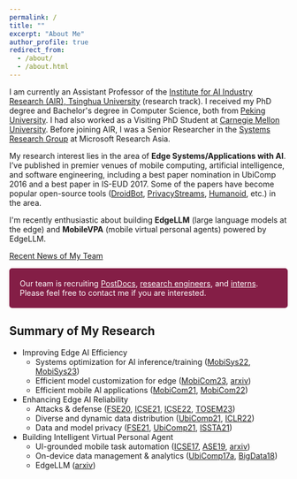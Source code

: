```yaml
---
permalink: /
title: ""
excerpt: "About Me"
author_profile: true
redirect_from: 
  - /about/
  - /about.html
---
```


I am currently an Assistant Professor of the [Institute for AI Industry Research (AIR), Tsinghua University](http://air.tsinghua.edu.cn/) (research track). I received my PhD degree and Bachelor's degree in Computer Science, both from [Peking University](https://cs.pku.edu.cn/English/Home.htm). I had also worked as a Visiting PhD Student at [Carnegie Mellon University](https://hcii.cmu.edu/). Before joining AIR, I was a Senior Researcher in the [Systems Research Group](https://www.microsoft.com/en-us/research/group/systems-and-networking-research-group-asia/) at Microsoft Research Asia.

My research interest lies in the area of **Edge Systems/Applications with AI**.
I’ve published in premier venues of mobile computing, artificial intelligence, and software engineering, including a best paper nomination in UbiComp 2016 and a best paper in IS-EUD 2017. Some of the papers have become popular open-source tools ([DroidBot](https://github.com/honeynet/droidbot/), [PrivacyStreams](https://github.com/PrivacyStreams/), [Humanoid](https://github.com/yzygitzh/Humanoid), etc.) in the area.

I'm recently enthusiastic about building **EdgeLLM** (large language models at the edge) and **MobileVPA** (mobile virtual personal agents) powered by EdgeLLM. 

[Recent News of My Team](/news/)

<p style="border-radius: 5px; border:5px; border-style:solid; border-color:#841E46; padding: 1em; background-color: #841E46; color: #FFFFFF">Our team is recruiting <a style="color: #FFFFFF" href='https://air.tsinghua.edu.cn/info/1029/1565.htm'>PostDocs</a>, <a style="color: #FFFFFF" href='https://air.tsinghua.edu.cn/info/1028/1566.htm'>research engineers</a>, and <a style="color: #FFFFFF" href='https://air.tsinghua.edu.cn/info/1030/1564.htm'>interns</a>. Please feel free to contact me if you are interested.</p>

    
## Summary of My Research

<style>
table { border: none; }
table th { border: none; }
table td { border: none; }
table th:first-of-type {
    width: 15%;
}
table th:nth-of-type(2) {
    width: 70%;
}
table th:nth-of-type(3) {
    width: 15%;
}
</style>

<!-- CCF-A badge [![CCF-A](https://img.shields.io/badge/CCF-A-brightgreen.svg)](#) -->

- Improving Edge AI Efficiency
  - Systems optimization for AI inference/training ([MobiSys22](/publications/#MobiSys22), [MobiSys23](/publications/#MobiSys23)) 
  - Efficient model customization for edge ([MobiCom23](/publications/#MobiCom23), [arxiv](https://arxiv.org/abs/2308.15003v1))
  - Efficient mobile AI applications ([MobiCom21](/publications/#MobiCom21), [MobiCom22](/publications/#MobiCom22))
- Enhancing Edge AI Reliability
  - Attacks & defense ([FSE20](/publications/#FSE20), [ICSE21](/publications/#ICSE21), [ICSE22](/publications/#ICSE22), [TOSEM23](/publications/#TOSEM23))
  - Diverse and dynamic data distribution ([UbiComp21](/publications/#UbiComp21), [ICLR22](/publications/#ICLR22))
  - Data and model privacy ([FSE21](/publications/#FSE21), [UbiComp21](/publications/#UbiComp21), [ISSTA21](/publications/#ISSTA21))
- Building Intelligent Virtual Personal Agent
  - UI-grounded mobile task automation ([ICSE17](/publications/#ICSE17), [ASE19](/publications/#ASE19), [arxiv](https://arxiv.org/abs/2308.15272))
  - On-device data management & analytics ([UbiComp17a](/publications/#UbiComp17a), [BigData18](/publications/#BigData18))
  - EdgeLLM ([arxiv](https://arxiv.org/abs/2308.15030))

<script async defer src="https://buttons.github.io/buttons.js"></script>

